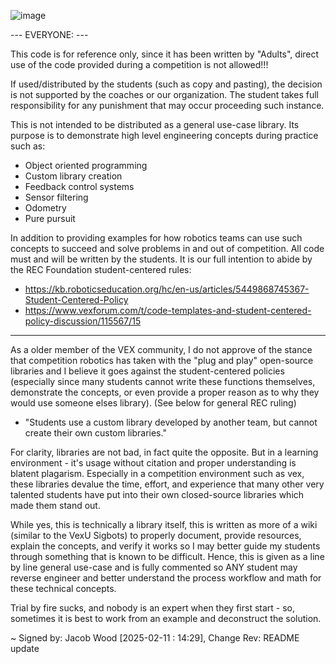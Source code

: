 ![image](https://github.com/user-attachments/assets/d1efa1b0-7bf6-4df5-b4d3-a61da0be6b11)

--- EVERYONE: ---

This code is for reference only, since it has been written by "Adults", 
direct use of the code provided during a competition is not allowed!!!

If used/distributed by the students (such as copy and pasting), the decision is not supported by the 
coaches or our organization. The student takes full responsibility for any punishment that may occur 
proceeding such instance.

This is not intended to be distributed as a general use-case library. Its purpose is to demonstrate 
high level engineering concepts during practice such as:
 - Object oriented programming
 - Custom library creation
 - Feedback control systems
 - Sensor filtering
 - Odometry
 - Pure pursuit

In addition to providing examples for how robotics teams can use such concepts to succeed and solve problems in and 
out of competition. All code must and will be written by the students. It is our full intention to abide
by the REC Foundation student-centered rules: 

 - https://kb.roboticseducation.org/hc/en-us/articles/5449868745367-Student-Centered-Policy 
 - https://www.vexforum.com/t/code-templates-and-student-centered-policy-discussion/115567/15
 
-----------------------------------------------------------------------------------------------------------------------------


As a older member of the VEX community, I do not approve of the stance that competition robotics has taken with the "plug and play" 
open-source libraries and I believe it goes against the student-centered policies (especially since many students cannot write these 
functions themselves, demonstrate the concepts, or even provide a proper reason as to why they would use someone elses library).
(See below for general REC ruling) 
- "Students use a custom library developed by another team, but cannot create their own custom libraries." 

For clarity, libraries are not bad, in fact quite the opposite. But in a learning environment - it's usage without citation and proper understanding is blatent plagarism. 
Especially in a competition environment such as vex, these libraries devalue the time, effort, and experience that many other very talented students have put into their 
own closed-source libraries which made them stand out.

While yes, this is technically a library itself, this is written as more of a wiki (similar to the VexU Sigbots) to properly document, provide resources, 
explain the concepts, and verify it works so I may better guide my students through something that is known to be difficult. Hence, this is given as a line 
by line general use-case and is fully commented so ANY student may reverse engineer and better understand the process workflow and math for these technical concepts. 

Trial by fire sucks, and nobody is an expert when they first start - so, sometimes it is best to work from an example and deconstruct the solution.

~ Signed by: Jacob Wood [2025-02-11 : 14:29], Change Rev: README update
